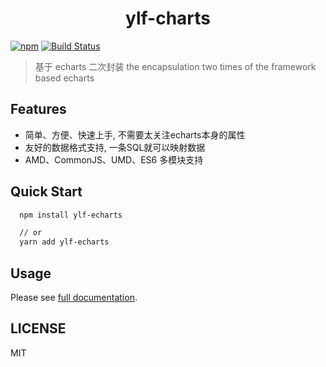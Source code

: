 <h1 align="center">ylf-charts</h1>

[![npm](https://npmjs.com/package/ylf-charts)](https://npmjs.com/package/ylf-charts)
[![Build Status](https://travis-ci.org/yelingfeng/ylf-charts.svg?branch=master)](https://travis-ci.org/yelingfeng/ylf-charts)

> 基于 echarts 二次封装
the encapsulation two times of the framework based echarts


## Features

- 简单、方便、快速上手, 不需要太关注echarts本身的属性
- 友好的数据格式支持, 一条SQL就可以映射数据
- AMD、CommonJS、UMD、ES6 多模块支持



## Quick Start

```bash
  npm install ylf-echarts

  // or
  yarn add ylf-echarts

```


## Usage

Please see  [full documentation]( https://yelingfeng.github.io/ylf-charts/).

## LICENSE

MIT

